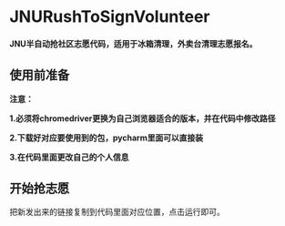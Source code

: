 # JNURushToSignVolunteer
#### JNU半自动抢社区志愿代码，适用于冰箱清理，外卖台清理志愿报名。



## 使用前准备

**注意：**

**1.必须将chromedriver更换为自己浏览器适合的版本，并在代码中修改路径**

**2.下载好对应要使用到的包，pycharm里面可以直接装**

**3.在代码里面更改自己的个人信息**



## 开始抢志愿

把新发出来的链接复制到代码里面对应位置，点击运行即可。
